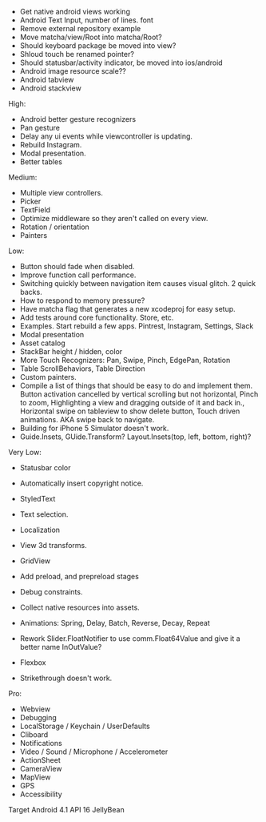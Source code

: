 * Get native android views working
* Android Text Input, number of lines. font
* Remove external repository example
* Move matcha/view/Root into matcha/Root?
* Should keyboard package be moved into view?
* Shloud touch be renamed pointer?
* Should statusbar/activity indicator, be moved into ios/android
* Android image resource scale??
* Android tabview
* Android stackview

High:
* Android better gesture recognizers
* Pan gesture
* Delay any ui events while viewcontroller is updating.
* Rebuild Instagram.
* Modal presentation.
* Better tables

Medium:
* Multiple view controllers.
* Picker
* TextField
* Optimize middleware so they aren't called on every view.
* Rotation / orientation
* Painters

Low:
* Button should fade when disabled.
* Improve function call performance.
* Switching quickly between navigation item causes visual glitch. 2 quick backs.
* How to respond to memory pressure?
* Have matcha flag that generates a new xcodeproj for easy setup.
* Add tests around core functionality. Store, etc.
* Examples. Start rebuild a few apps. Pintrest, Instagram, Settings, Slack
* Modal presentation
* Asset catalog
* StackBar height / hidden, color
* More Touch Recognizers: Pan, Swipe, Pinch, EdgePan, Rotation
* Table ScrollBehaviors, Table Direction
* Custom painters.
* Compile a list of things that should be easy to do and implement them. Button activation cancelled by vertical scrolling but not horizontal, Pinch to zoom, Highlighting a view and dragging outside of it and back in., Horizontal swipe on tableview to show delete button, Touch driven animations. AKA swipe back to navigate.
* Building for iPhone 5 Simulator doesn't work.
* Guide.Insets, GUide.Transform? Layout.Insets(top, left, bottom, right)?

Very Low:
* Statusbar color
* Automatically insert copyright notice.
* StyledText
* Text selection.
* Localization
* View 3d transforms.
* GridView
* Add preload, and prepreload stages
* Debug constraints.
* Collect native resources into assets.
* Animations: Spring, Delay, Batch, Reverse, Decay, Repeat
* Rework Slider.FloatNotifier to use comm.Float64Value and give it a better name InOutValue?
* Flexbox

* Strikethrough doesn't work.

Pro:
* Webview
* Debugging
* LocalStorage / Keychain / UserDefaults
* Cliboard
* Notifications
* Video / Sound / Microphone / Accelerometer
* ActionSheet
* CameraView
* MapView
* GPS
* Accessibility

Target Android 4.1 API 16 JellyBean